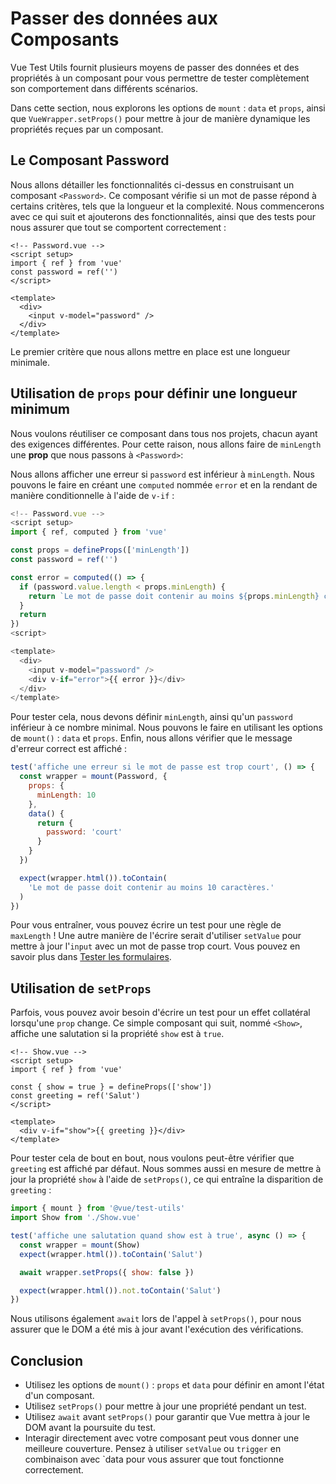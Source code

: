# Passer des données aux Composants

Vue Test Utils fournit plusieurs moyens de passer des données et des propriétés à un composant pour vous permettre de tester complètement son comportement dans différents scénarios.

Dans cette section, nous explorons les options de `mount`&nbsp;: `data` et `props`, ainsi que `VueWrapper.setProps()` pour mettre à jour de manière dynamique les propriétés reçues par un composant.

## Le Composant Password

Nous allons détailler les fonctionnalités ci-dessus en construisant un composant `<Password>`. Ce composant vérifie si un mot de passe répond à certains critères, tels que la longueur et la complexité. Nous commencerons avec ce qui suit et ajouterons des fonctionnalités, ainsi que des tests pour nous assurer que tout se comportent correctement&nbsp;:

```vue
<!-- Password.vue -->
<script setup>
import { ref } from 'vue'
const password = ref('')
</script>

<template>
  <div>
    <input v-model="password" />
  </div>
</template>
```

Le premier critère que nous allons mettre en place est une longueur minimale.

## Utilisation de `props` pour définir une longueur minimum

Nous voulons réutiliser ce composant dans tous nos projets, chacun ayant des exigences différentes. Pour cette raison, nous allons faire de `minLength` une **prop** que nous passons à `<Password>`:

Nous allons afficher une erreur si `password` est inférieur à `minLength`. Nous pouvons le faire en créant une `computed` nommée `error` et en la rendant de manière conditionnelle à l'aide de `v-if`&nbsp;:

```js
<!-- Password.vue -->
<script setup>
import { ref, computed } from 'vue'

const props = defineProps(['minLength'])
const password = ref('')

const error = computed(() => {
  if (password.value.length < props.minLength) {
    return `Le mot de passe doit contenir au moins ${props.minLength} caractères.`
  }
  return
})
<script>

<template>
  <div>
    <input v-model="password" />
    <div v-if="error">{{ error }}</div>
  </div>
</template>
```

Pour tester cela, nous devons définir `minLength`, ainsi qu'un `password` inférieur à ce nombre minimal. Nous pouvons le faire en utilisant les options de `mount()`&nbsp;: `data` et `props`. Enfin, nous allons vérifier que le message d'erreur correct est affiché&nbsp;:

```js
test('affiche une erreur si le mot de passe est trop court', () => {
  const wrapper = mount(Password, {
    props: {
      minLength: 10
    },
    data() {
      return {
        password: 'court'
      }
    }
  })

  expect(wrapper.html()).toContain(
    'Le mot de passe doit contenir au moins 10 caractères.'
  )
})
```

Pour vous entraîner, vous pouvez écrire un test pour une règle de `maxLength`&nbsp;! Une autre manière de l'écrire serait d'utiliser `setValue` pour mettre à jour l'`input` avec un mot de passe trop court. Vous pouvez en savoir plus dans [Tester les formulaires](./forms).

## Utilisation de `setProps`

Parfois, vous pouvez avoir besoin d'écrire un test pour un effet collatéral lorsqu'une `prop` change. Ce simple composant qui suit, nommé `<Show>`, affiche une salutation si la propriété `show` est à `true`.

```vue
<!-- Show.vue -->
<script setup>
import { ref } from 'vue'

const { show = true } = defineProps(['show'])
const greeting = ref('Salut')
</script>

<template>
  <div v-if="show">{{ greeting }}</div>
</template>
```

Pour tester cela de bout en bout, nous voulons peut-être vérifier que `greeting` est affiché par défaut. Nous sommes aussi en mesure de mettre à jour la propriété `show` à l'aide de `setProps()`, ce qui entraîne la disparition de `greeting`&nbsp;:

```js
import { mount } from '@vue/test-utils'
import Show from './Show.vue'

test('affiche une salutation quand show est à true', async () => {
  const wrapper = mount(Show)
  expect(wrapper.html()).toContain('Salut')

  await wrapper.setProps({ show: false })

  expect(wrapper.html()).not.toContain('Salut')
})
```

Nous utilisons également `await` lors de l'appel à `setProps()`, pour nous assurer que le DOM a été mis à jour avant l'exécution des vérifications.

## Conclusion

- Utilisez les options de `mount()`&nbsp;: `props` et `data` pour définir en amont l'état d'un composant.
- Utilisez `setProps()` pour mettre à jour une propriété pendant un test.
- Utilisez `await` avant `setProps()` pour garantir que Vue mettra à jour le DOM avant la poursuite du test.
- Interagir directement avec votre composant peut vous donner une meilleure couverture. Pensez à utiliser `setValue` ou `trigger` en combinaison avec `data pour vous assurer que tout fonctionne correctement.
